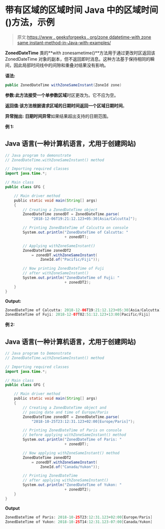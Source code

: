 # 带有区域的区域时间 Java 中的区域时间()方法，示例

> 原文:[https://www . geeksforgeeks . org/zone ddatetime-with zone same instant-method-in-Java-with-examples/](https://www.geeksforgeeks.org/zoneddatetime-withzonesameinstant-method-in-java-with-examples/)

**ZonedDateTime** 类的**with zonesametime()**方法用于通过更改时区返回该 ZonedDateTime 对象的副本，但不返回即时消息。这种方法基于保持相同的瞬间，因此局部时间线中的间隙和重叠对结果没有影响。

**语法:**

```java
public ZonedDateTime withZoneSameInstant(ZoneId zone)
```

**参数:**此方法接受一个单参数**区域**时区更改为。它不应为空。

**返回值:**该方法根据请求区域的日期时间返回一个**区域日期时间**。

**异常抛出:** **日期时间异常**如果结果超出支持的日期范围。

**例 1:**

## Java 语言(一种计算机语言，尤用于创建网站)

```java
// Java program to demonstrate
// ZonedDateTime.withZoneSameInstant() method

// Importing required classes
import java.time.*;

// Main class
public class GFG {

    // Main driver method
    public static void main(String[] args)
    {
        // Creating a ZonedDateTime object
        ZonedDateTime zonedDT = ZonedDateTime.parse(
            "2018-12-06T19:21:12.123+05:30[Asia/Calcutta]");

        // Printing ZonedDateTime of Calcutta on console
        System.out.println("ZonedDateTime of Calcutta: "
                           + zonedDT);

        // Applying withZoneSameInstant()
        ZonedDateTime zonedDT2
            = zonedDT.withZoneSameInstant(
                ZoneId.of("Pacific/Fiji"));

        // Now printing ZonedDateTime of Fuji
        // after withZoneSameInstant()
        System.out.println("ZonedDateTime of Fuji: "
                           + zonedDT2);
    }
}
```

**Output:** 

```java
ZonedDateTime of Calcutta: 2018-12-06T19:21:12.123+05:30[Asia/Calcutta]
ZonedDateTime of Fuji: 2018-12-07T02:51:12.123+13:00[Pacific/Fiji]
```

**例 2:**

## Java 语言(一种计算机语言，尤用于创建网站)

```java
// Java program to Demonstrate
// ZonedDateTime.withZoneSameInstant() method

// Importing required classes
import java.time.*;

// Main class
public class GFG {

    // Main driver method
    public static void main(String[] args)
    {
        // Creating a ZonedDateTime object and
        // pasing date and time of Europe/Paris
        ZonedDateTime zonedDT = ZonedDateTime.parse(
            "2018-10-25T23:12:31.123+02:00[Europe/Paris]");

        // Printing ZonedDateTime of Paris on console
        // before applying withZoneSameInstant() method
        System.out.println("ZonedDateTime of Paris: "
                           + zonedDT);

        // Now applying withZoneSameInstant() method
        ZonedDateTime zonedDT2
            = zonedDT.withZoneSameInstant(
                ZoneId.of("Canada/Yukon"));

        // Printing ZonedDateTime
        // after applying withZoneSameInstant()
        System.out.println("ZonedDateTime of Yukon: "
                           + zonedDT2);
    }
}
```

**Output**

```java
ZonedDateTime of Paris: 2018-10-25T23:12:31.123+02:00[Europe/Paris]
ZonedDateTime of Yukon: 2018-10-25T14:12:31.123-07:00[Canada/Yukon]
```